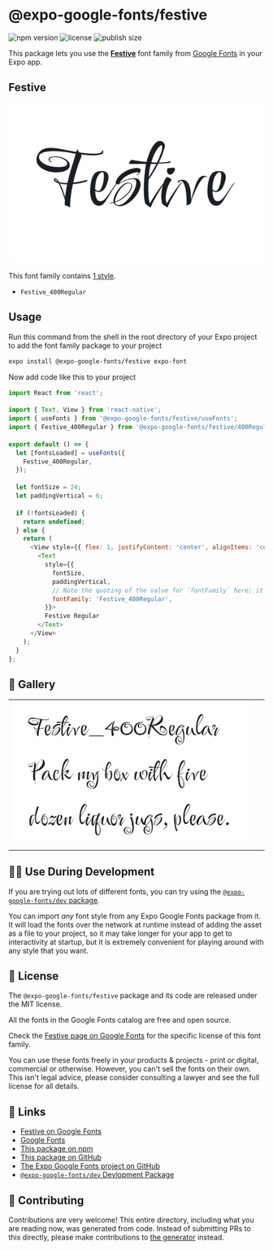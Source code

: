# @expo-google-fonts/festive

![npm version](https://flat.badgen.net/npm/v/@expo-google-fonts/festive)
![license](https://flat.badgen.net/github/license/expo/google-fonts)
![publish size](https://flat.badgen.net/packagephobia/install/@expo-google-fonts/festive)

This package lets you use the [**Festive**](https://fonts.google.com/specimen/Festive) font family from [Google Fonts](https://fonts.google.com/) in your Expo app.

## Festive

![Festive](./font-family.png)

This font family contains [1 style](#-gallery).

- `Festive_400Regular`

## Usage

Run this command from the shell in the root directory of your Expo project to add the font family package to your project
```sh
expo install @expo-google-fonts/festive expo-font
```

Now add code like this to your project
```js
import React from 'react';

import { Text, View } from 'react-native';
import { useFonts } from '@expo-google-fonts/festive/useFonts';
import { Festive_400Regular } from '@expo-google-fonts/festive/400Regular';

export default () => {
  let [fontsLoaded] = useFonts({
    Festive_400Regular,
  });

  let fontSize = 24;
  let paddingVertical = 6;

  if (!fontsLoaded) {
    return undefined;
  } else {
    return (
      <View style={{ flex: 1, justifyContent: 'center', alignItems: 'center' }}>
        <Text
          style={{
            fontSize,
            paddingVertical,
            // Note the quoting of the value for `fontFamily` here; it expects a string!
            fontFamily: 'Festive_400Regular',
          }}>
          Festive Regular
        </Text>
      </View>
    );
  }
};

```

## 🔡 Gallery


||||
|-|-|-|
|![Festive_400Regular](.//400Regular/Festive_400Regular.ttf.png)||||


## 👩‍💻 Use During Development

If you are trying out lots of different fonts, you can try using the [`@expo-google-fonts/dev` package](https://github.com/expo/google-fonts/tree/master/font-packages/dev#readme).

You can import *any* font style from any Expo Google Fonts package from it. It will load the fonts
over the network at runtime instead of adding the asset as a file to your project, so it may take longer
for your app to get to interactivity at startup, but it is extremely convenient
for playing around with any style that you want.

## 📖 License

The `@expo-google-fonts/festive` package and its code are released under the MIT license.

All the fonts in the Google Fonts catalog are free and open source.

Check the [Festive page on Google Fonts](https://fonts.google.com/specimen/Festive) for the specific license of this font family.

You can use these fonts freely in your products & projects - print or digital, commercial or otherwise. However, you can't sell the fonts on their own. This isn't legal advice, please consider consulting a lawyer and see the full license for all details.

## 🔗 Links

- [Festive on Google Fonts](https://fonts.google.com/specimen/Festive)
- [Google Fonts](https://fonts.google.com/)
- [This package on npm](https://www.npmjs.com/package/@expo-google-fonts/festive)
- [This package on GitHub](https://github.com/expo/google-fonts/tree/master/font-packages/festive)
- [The Expo Google Fonts project on GitHub](https://github.com/expo/google-fonts)
- [`@expo-google-fonts/dev` Devlopment Package](https://github.com/expo/google-fonts/tree/master/font-packages/dev)

## 🤝 Contributing

Contributions are very welcome! This entire directory, including what you are reading now, was generated from code. Instead of submitting PRs to this directly, please make contributions to [the generator](https://github.com/expo/google-fonts/tree/master/packages/generator) instead.
